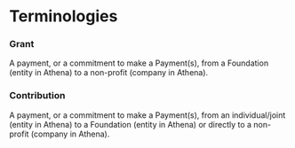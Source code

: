 # Terminologies

### Grant
A payment, or a commitment to make a Payment(s), from a Foundation (entity in Athena) to a non-profit (company in Athena).  

### Contribution
A payment, or a commitment to make a Payment(s), from an individual/joint (entity in Athena) to a Foundation (entity in Athena) or directly to a non-profit (company in Athena).  